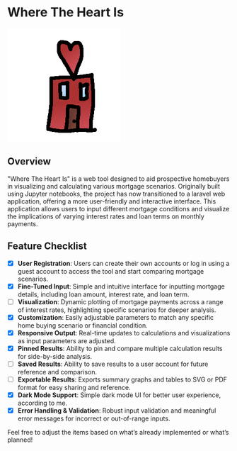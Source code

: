 # Where The Heart Is

![Where The Heart Is Logo](https://raw.githubusercontent.com/Mike-Bros/WhereTheHeartIs/main/assets/logo.png)

## Overview

"Where The Heart Is" is a web tool designed to aid prospective homebuyers in visualizing and calculating various
mortgage scenarios. Originally built using Jupyter notebooks, the project has now transitioned to a laravel web
application, offering a more user-friendly and interactive interface. This application allows users to input different
mortgage conditions and visualize the implications of varying interest rates and loan terms on monthly payments.

## Feature Checklist

- [x] **User Registration**: Users can create their own accounts or log in using a guest account to access the tool and
  start comparing mortgage scenarios.
- [x] **Fine-Tuned Input**: Simple and intuitive interface for inputting mortgage details, including loan amount,
  interest rate, and loan term.
- [ ] **Visualization**: Dynamic plotting of mortgage payments across a range of interest rates, highlighting specific
  scenarios for deeper analysis.
- [x] **Customization**: Easily adjustable parameters to match any specific home buying scenario or financial condition.
- [x] **Responsive Output**: Real-time updates to calculations and visualizations as input parameters are adjusted.
- [x] **Pinned Results**: Ability to pin and compare multiple calculation results for side-by-side analysis.
- [ ] **Saved Results**: Ability to save results to a user account for future reference and comparison.
- [ ] **Exportable Results**: Exports summary graphs and tables to SVG or PDF format for easy sharing and reference.
- [x] **Dark Mode Support**: Simple dark mode UI for better user experience, according to me.
- [x] **Error Handling & Validation**: Robust input validation and meaningful error messages for incorrect or
  out-of-range inputs.

Feel free to adjust the items based on what’s already implemented or what’s planned!
